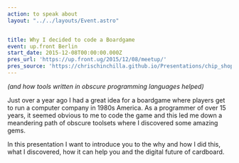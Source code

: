 ```yaml
---
action: to speak about
layout: "../../layouts/Event.astro"


title: Why I decided to code a Boardgame
event: up.front Berlin
start_date: 2015-12-08T00:00:00.000Z
pres_url: 'https://up.front.ug/2015/12/08/meetup/'
pres_source: 'https://chrischinchilla.github.io/Presentations/chip_shop/upfront_dec.html'
---
```


_(and how tools written in obscure programming languages helped)_

Just over a year ago I had a great idea for a boardgame where players get to run a computer company in 1980s America. As a programmer of over 15 years, it seemed obvious to me to code the game and this led me down a meandering path of obscure toolsets where I discovered some amazing gems.

In this presentation I want to introduce you to the why and how I did this, what I discovered, how it can help you and the digital future of cardboard.
